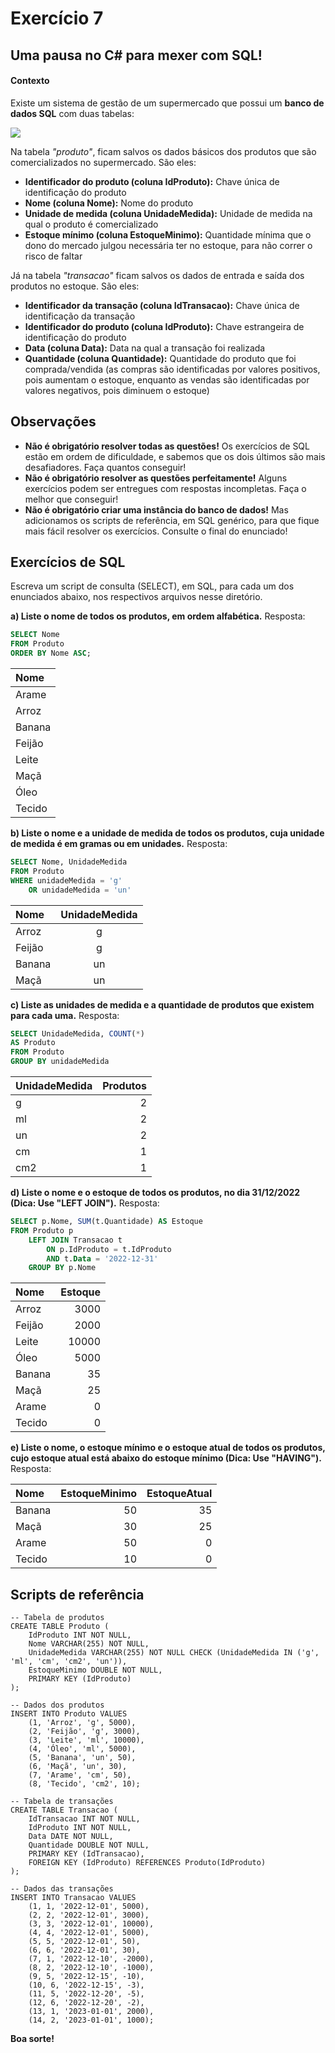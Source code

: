 # Exercício 7
## Uma pausa no C# para mexer com SQL!

#### Contexto

Existe um sistema de gestão de um supermercado que possui um  **banco de dados SQL**  com duas tabelas:

![](https://solatio-gd-misc.s3.us-east-2.amazonaws.com/PublicFiles/ps-sql-diagram.png)


Na tabela *"produto"*, ficam salvos os dados básicos dos produtos que são comercializados no supermercado. São eles:
- **Identificador do produto (coluna IdProduto):** Chave única de identificação do produto
- **Nome (coluna Nome):** Nome do produto
- **Unidade de medida (coluna UnidadeMedida):** Unidade de medida na qual o produto é comercializado
- **Estoque mínimo (coluna EstoqueMinimo):** Quantidade mínima que o dono do mercado julgou necessária ter no estoque, para não correr o risco de faltar

Já na tabela *"transacao"* ficam salvos os dados de entrada e saída dos produtos no estoque. São eles:
- **Identificador da transação (coluna IdTransacao):** Chave única de identificação da transação
- **Identificador do produto (coluna IdProduto):** Chave estrangeira de identificação do produto
- **Data (coluna Data):** Data na qual a transação foi realizada
- **Quantidade (coluna Quantidade):** Quantidade do produto que foi comprada/vendida (as compras são identificadas por valores positivos, pois aumentam o estoque, enquanto as vendas são identificadas por valores negativos, pois diminuem o estoque)

## Observações
- **Não é obrigatório resolver todas as questões!** Os exercícios de SQL estão em ordem de dificuldade, e sabemos que os dois últimos são mais desafiadores. Faça quantos conseguir!
- **Não é obrigatório resolver as questões perfeitamente!** Alguns exercícios podem ser entregues com respostas incompletas. Faça o melhor que conseguir!
- **Não é obrigatório criar uma instância do banco de dados!** Mas adicionamos os scripts de referência, em SQL genérico, para que fique mais fácil resolver os exercícios. Consulte o final do enunciado!

## Exercícios de SQL

Escreva um script de consulta (SELECT), em SQL, para cada um dos enunciados abaixo, nos respectivos arquivos nesse diretório.

**a) Liste o nome de todos os produtos, em ordem alfabética.** Resposta:

```sql
SELECT Nome
FROM Produto
ORDER BY Nome ASC;
```

|Nome|
|:---|
|Arame|
|Arroz|
|Banana|
|Feijão|
|Leite|
|Maçã|
|Óleo|
|Tecido|

**b) Liste o nome e a unidade de medida de todos os produtos, cuja unidade de medida é em gramas ou em unidades.** Resposta:

```sql
SELECT Nome, UnidadeMedida
FROM Produto
WHERE unidadeMedida = 'g'
	OR unidadeMedida = 'un'
```

|Nome|UnidadeMedida|
|:---|:---:|
|Arroz|g|
|Feijão|g|
|Banana|un|
|Maçã|un|

**c) Liste as unidades de medida e a quantidade de produtos que existem para cada uma.** Resposta:

```sql
SELECT UnidadeMedida, COUNT(*)
AS Produto
FROM Produto
GROUP BY unidadeMedida
```

|UnidadeMedida|Produtos|
|:---|---:|
|g|2|
|ml|2|
|un|2|
|cm|1|
|cm2|1|

**d) Liste o nome e o estoque de todos os produtos, no dia 31/12/2022 (Dica: Use "LEFT JOIN").** Resposta:

```sql
SELECT p.Nome, SUM(t.Quantidade) AS Estoque
FROM Produto p 
    LEFT JOIN Transacao t 
        ON p.IdProduto = t.IdProduto 
        AND t.Data = '2022-12-31'
    GROUP BY p.Nome
```

|Nome|Estoque|
|:---|---:|
|Arroz|3000|
|Feijão|2000|
|Leite|10000|
|Óleo|5000|
|Banana|35|
|Maçã|25|
|Arame|0|
|Tecido|0|

**e) Liste o nome, o estoque mínimo e o estoque atual de todos os produtos, cujo estoque atual está abaixo do estoque mínimo (Dica: Use "HAVING").** Resposta:

|Nome|EstoqueMinimo|EstoqueAtual|
|:---|---:|---:|
|Banana|50|35|
|Maçã|30|25|
|Arame|50|0|
|Tecido|10|0|

## Scripts de referência

```
-- Tabela de produtos
CREATE TABLE Produto (
	IdProduto INT NOT NULL,
	Nome VARCHAR(255) NOT NULL,
	UnidadeMedida VARCHAR(255) NOT NULL CHECK (UnidadeMedida IN ('g', 'ml', 'cm', 'cm2', 'un')),
	EstoqueMinimo DOUBLE NOT NULL,
	PRIMARY KEY (IdProduto)
);

-- Dados dos produtos
INSERT INTO Produto VALUES
	(1, 'Arroz', 'g', 5000),
	(2, 'Feijão', 'g', 3000),
	(3, 'Leite', 'ml', 10000),
	(4, 'Óleo', 'ml', 5000),
	(5, 'Banana', 'un', 50),
	(6, 'Maçã', 'un', 30),
	(7, 'Arame', 'cm', 50),
	(8, 'Tecido', 'cm2', 10);

-- Tabela de transações
CREATE TABLE Transacao (
	IdTransacao INT NOT NULL,
	IdProduto INT NOT NULL,
	Data DATE NOT NULL,
	Quantidade DOUBLE NOT NULL,
	PRIMARY KEY (IdTransacao),
	FOREIGN KEY (IdProduto) REFERENCES Produto(IdProduto)
);

-- Dados das transações
INSERT INTO Transacao VALUES
	(1, 1, '2022-12-01', 5000),
	(2, 2, '2022-12-01', 3000),
	(3, 3, '2022-12-01', 10000),
	(4, 4, '2022-12-01', 5000),
	(5, 5, '2022-12-01', 50),
	(6, 6, '2022-12-01', 30),
	(7, 1, '2022-12-10', -2000),
	(8, 2, '2022-12-10', -1000),
	(9, 5, '2022-12-15', -10),
	(10, 6, '2022-12-15', -3),
	(11, 5, '2022-12-20', -5),
	(12, 6, '2022-12-20', -2),
	(13, 1, '2023-01-01', 2000),
	(14, 2, '2023-01-01', 1000);
```

**Boa sorte!**
